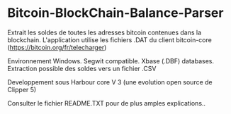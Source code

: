 # Bitcoin-BlockChain-Balance-Parser
Extrait les soldes de toutes les adresses bitcoin contenues dans la blockchain. 
L'application utilise les fichiers .DAT du client bitcoin-core (https://bitcoin.org/fr/telecharger)

Environnement Windows. 
Segwit compatible.
Xbase (.DBF) databases.
Extraction possible des soldes vers un fichier .CSV

Developpement sous Harbour core V 3 (une evolution open source de Clipper 5) 

Consulter le fichier README.TXT pour de plus amples explications..


